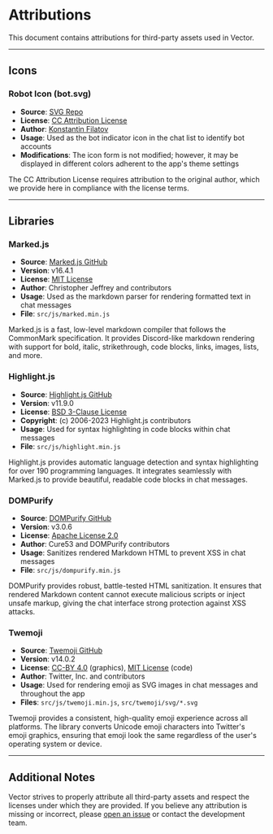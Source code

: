 # Attributions

This document contains attributions for third-party assets used in Vector.

---

## Icons

### Robot Icon (bot.svg)

- **Source**: [SVG Repo](https://www.svgrepo.com/svg/521818/robot)
- **License**: [CC Attribution License](https://creativecommons.org/licenses/by/4.0/)
- **Author**: [Konstantin Filatov](https://www.svgrepo.com/author/Konstantin%20Filatov/)
- **Usage**: Used as the bot indicator icon in the chat list to identify bot accounts
- **Modifications**: The icon form is not modified; however, it may be displayed in different colors adherent to the app's theme settings

The CC Attribution License requires attribution to the original author, which we provide here in compliance with the license terms.

---

## Libraries

### Marked.js

- **Source**: [Marked.js GitHub](https://github.com/markedjs/marked)
- **Version**: v16.4.1
- **License**: [MIT License](https://github.com/markedjs/marked/blob/master/LICENSE.md)
- **Author**: Christopher Jeffrey and contributors
- **Usage**: Used as the markdown parser for rendering formatted text in chat messages
- **File**: `src/js/marked.min.js`

Marked.js is a fast, low-level markdown compiler that follows the CommonMark specification. It provides Discord-like markdown rendering with support for bold, italic, strikethrough, code blocks, links, images, lists, and more.

### Highlight.js

- **Source**: [Highlight.js GitHub](https://github.com/highlightjs/highlight.js)
- **Version**: v11.9.0
- **License**: [BSD 3-Clause License](https://github.com/highlightjs/highlight.js/blob/main/LICENSE)
- **Copyright**: (c) 2006-2023 Highlight.js contributors
- **Usage**: Used for syntax highlighting in code blocks within chat messages
- **File**: `src/js/highlight.min.js`

Highlight.js provides automatic language detection and syntax highlighting for over 190 programming languages. It integrates seamlessly with Marked.js to provide beautiful, readable code blocks in chat messages.

### DOMPurify

- **Source**: [DOMPurify GitHub](https://github.com/cure53/DOMPurify)
- **Version**: v3.0.6
- **License**: [Apache License 2.0](https://github.com/cure53/DOMPurify/blob/main/LICENSE)
- **Author**: Cure53 and DOMPurify contributors
- **Usage**: Sanitizes rendered Markdown HTML to prevent XSS in chat messages
- **File**: `src/js/dompurify.min.js`

DOMPurify provides robust, battle-tested HTML sanitization. It ensures that rendered Markdown content cannot execute malicious scripts or inject unsafe markup, giving the chat interface strong protection against XSS attacks.

### Twemoji

- **Source**: [Twemoji GitHub](https://github.com/twitter/twemoji)
- **Version**: v14.0.2
- **License**: [CC-BY 4.0](https://creativecommons.org/licenses/by/4.0/) (graphics), [MIT License](https://github.com/twitter/twemoji/blob/master/LICENSE-CODE) (code)
- **Author**: Twitter, Inc. and contributors
- **Usage**: Used for rendering emoji as SVG images in chat messages and throughout the app
- **Files**: `src/js/twemoji.min.js`, `src/twemoji/svg/*.svg`

Twemoji provides a consistent, high-quality emoji experience across all platforms. The library converts Unicode emoji characters into Twitter's emoji graphics, ensuring that emoji look the same regardless of the user's operating system or device.

---

## Additional Notes

Vector strives to properly attribute all third-party assets and respect the licenses under which they are provided. If you believe any attribution is missing or incorrect, please [open an issue](https://github.com/VectorPrivacy/Vector/issues) or contact the development team.
